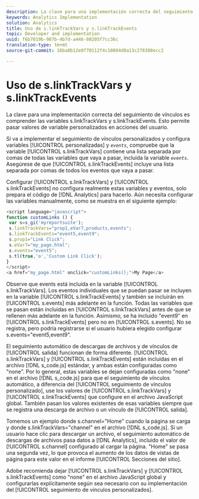 ```yaml
---
description: La clave para una implementación correcta del seguimiento de vínculos es comprender las variables s.linkTrackVars y s.linkTrackEvents. Esto permite pasar valores de variable personalizados en acciones del usuario.
keywords: Analytics Implementation
solution: Analytics
title: Uso de s.linkTrackVars y s.linkTrackEvents
topic: Developer and implementation
uuid: f6b7019b-987b-4b7d-a446-80205f7cc36c
translation-type: tm+mt
source-git-commit: 16ba0b12e0f70112f4c10804d0a13c278388ecc2

---
```



# Uso de s.linkTrackVars y s.linkTrackEvents

La clave para una implementación correcta del seguimiento de vínculos es comprender las variables s.linkTrackVars y s.linkTrackEvents. Esto permite pasar valores de variable personalizados en acciones del usuario.

Si va a implementar el seguimiento de vínculos personalizados y configura variables [!UICONTROL personalizadas] y *`events`*, compruebe que la variable [!UICONTROL s.linkTrackVars] contiene una lista separada por comas de todas las variables que vaya a pasar, incluida la variable *`events`*. Asegúrese de que [!UICONTROL s.linkTrackEvents] incluye una lista separada por comas de todos los eventos que vaya a pasar.

Configurar [!UICONTROL s.linkTrackVars] y [!UICONTROL s.linkTrackEvents] no configura realmente estas variables y eventos, solo prepara el código de [!DNL Analytics] para hacerlo. Aún necesita configurar las variables manualmente, como se muestra en el siguiente ejemplo:

```js
<script language="javascript"> 
function customLinks () { 
 var s=s_gi('myreportsuite'); 
 s.linkTrackVars="prop1,eVar7,products,events"; 
 s.linkTrackEvents="event5,event9"; 
 s.prop1="Link Click"; 
 s.eVar7="my_page.html"; 
 s.events="event5"; 
 s.tl(true,'o','Custom Link Click'); 
} 
</script> 
<a href="my_page.html" onclick="customLinks();">My Page</a> 
```

Observe que events está incluida en la variable [!UICONTROL s.linkTrackVars]. Los eventos individuales que se puedan pasar se incluyen en la variable [!UICONTROL s.linkTrackEvents] y también se incluirán en [!UICONTROL s.events] más adelante en la función. Todas las variables que se pasan están incluidas en [!UICONTROL s.linkTrackVars] antes de que se rellenen más adelante en la función. Asimismo, se ha incluido "event9″ en [!UICONTROL s.linkTrackEvents] pero no en [!UICONTROL s.events]. No se registra, pero podría registrarse si el usuario hubiera elegido configurar s.events="event5,event9".

El seguimiento automático de descargas de archivos y de vínculos de [!UICONTROL salida] funcionan de forma diferente. [!UICONTROL s.linkTrackVars] y [!UICONTROL s.linkTrackEvents] están incluidas en el archivo [!DNL s_code.js] estándar, y ambas están configuradas como "none". Por lo general, estas variables se dejan configuradas como "none" en el archivo [!DNL s_code.js] para que el seguimiento de vínculos automático, a diferencia del [!UICONTROL seguimiento de vínculos personalizado], use los valores de [!UICONTROL s.linkTrackVars] y [!UICONTROL s.linkTrackEvents] que configure en el archivo JavaScript global. También pasan los valores existentes de esas variables siempre que se registra una descarga de archivo o un vínculo de [!UICONTROL salida].

Tomemos un ejemplo donde s.channel="Home" cuando la página se carga y donde s.linkTrackVars="channel" en el archivo [!DNL s_code.js]. Si un usuario hace clic para descargar un archivo, el seguimiento automático de descargas de archivos pasa datos a [!DNL Analytics], incluido el valor de [!UICONTROL s.channel] configurado al cargar la página. "Home" se pasa una segunda vez, lo que provoca el aumento de los datos de vistas de página para este valor en el informe [!UICONTROL Secciones del sitio].

Adobe recomienda dejar [!UICONTROL s.linkTrackVars] y [!UICONTROL s.linkTrackEvents] como "none" en el archivo JavaScript global y configurarlas explícitamente según sea necesario con su implementación del [!UICONTROL seguimiento de vínculos personalizados].
